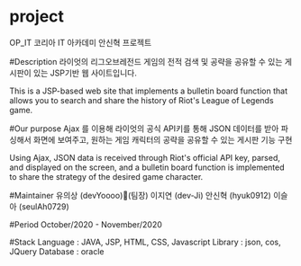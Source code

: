 # project
OP_IT
코리아 IT 아카데미 안신혁 프로젝트

#Description
라이엇의 리그오브레전드 게임의 전적 검색 및 공략을 공유할 수 있는 게시판이 있는 JSP기반 웹 사이트입니다.

This is a JSP-based web site that implements a bulletin board function that allows you to search and share the history of Riot's League of Legends game.


#Our purpose
Ajax 를 이용해 라이엇의 공식 API키를 통해 JSON 데이터를 받아 파싱해서 화면에 보여주고, 원하는 게임 캐릭터의 공략을 공유할 수 있는 게시판 기능 구현

Using Ajax, JSON data is received through Riot's official API key, parsed, and displayed on the screen, and a bulletin board function is implemented to share the strategy of the desired game character.

#Maintainer
유의상 (devYoooo)👑(팀장)
이지연 (dev-Ji)
안신혁 (hyuk0912)
이슬아 (seulAh0729)

#Period
October/2020 - November/2020

#Stack
Language : JAVA, JSP, HTML, CSS, Javascript
Library : json, cos, JQuery
Database : oracle
